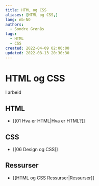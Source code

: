 ```yaml
---
title: HTML og CSS
aliases: [HTML og CSS,]
lang: nb-NO
authors:
  - Sondre Grønås
tags:
  - HTML
  - CSS
created: 2022-04-09 02:00:00
updated: 2022-08-13 20:30:30
---
```

# HTML og CSS
I arbeid

## HTML
- [[01 Hva er HTML|Hva er HTML?]]

## CSS
- [[06 Design og CSS]]

## Ressurser
- [[HTML og CSS Ressurser|Ressurser]]
